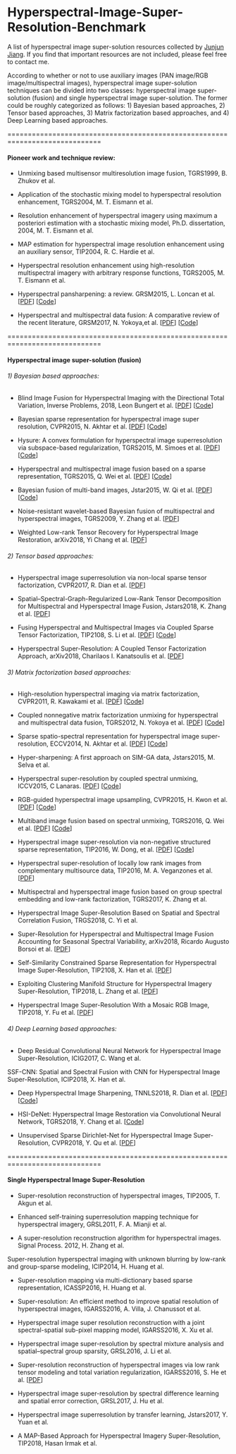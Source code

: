 # Hyperspectral-Image-Super-Resolution-Benchmark
A list of hyperspectral image super-solution resources collected by [Junjun Jiang](http://homepage.hit.edu.cn/jiangjunjun). If you find that important resources are not included, please feel free to contact me.

According to whether or not to use auxiliary images (PAN image/RGB image/multispectral images), hyperspectral image super-solution techniques can be divided into two classes: hyperspectral image super-solution (fusion) and single hyperspectral image super-solution. The former could be roughly categorized as follows: 1) Bayesian based approaches, 2) Tensor based approaches, 3) Matrix factorization based approaches, and 4) Deep Learning based approaches. 

=============================================================================
#### Pioneer work and technique review:
- Unmixing based multisensor multiresolution image fusion, TGRS1999, B. Zhukov et al.

- Application of the stochastic mixing model to hyperspectral resolution enhancement, TGRS2004, M. T. Eismann et al.

- Resolution enhancement of hyperspectral imagery using maximum a posteriori estimation with a stochastic mixing model, Ph.D. dissertation, 2004, M. T. Eismann et al.

- MAP estimation for hyperspectral image resolution enhancement using an auxiliary sensor, TIP2004, R. C. Hardie et al.

- Hyperspectral resolution enhancement using high-resolution multispectral imagery with arbitrary response functions, TGRS2005, M. T. Eismann et al.

- Hyperspectral pansharpening: a review. GRSM2015, L. Loncan et al.
[[PDF](http://wei.perso.enseeiht.fr/papers/HyperPAN_review_2015.pdf)] 
[[Code](http://wei.perso.enseeiht.fr/data/Results_GRSM_Qi%20WEI.zip)]

- Hyperspectral and multispectral data fusion: A comparative review of the recent literature, GRSM2017, N. Yokoya,et al.
[[PDF](http://naotoyokoya.com/assets/pdf/NYokoyaGRSM2017.pdf)]
[[Code](https://openremotesensing.net/wp-content/uploads/2017/11/HSMSFusionToolbox.zip)]

=============================================================================

#### Hyperspectral image super-solution (fusion)
###### 1) Bayesian based approaches:
- Blind Image Fusion for Hyperspectral Imaging with the Directional Total Variation, Inverse Problems, 2018, Leon Bungert et al.
[[PDF](https://arxiv.org/abs/1710.05705)]
[[Code](https://github.com/mehrhardt/blind_remote_sensing)]

- Bayesian sparse representation for hyperspectral image super resolution, CVPR2015, N. Akhtar et al.
[[PDF]( https://www.cv-foundation.org/openaccess/content_cvpr_2015/papers/Akhtar_Bayesian_Sparse_Representation_2015_CVPR_paper.pdf)]
[[Code](http://openremotesensing.net/wp-content/uploads/2016/12/Supplementary.zip)]

- Hysure: A convex formulation for hyperspectral image superresolution via subspace-based regularization, TGRS2015, M. Simoes et al.
[[PDF](https://arxiv.org/abs/1411.4005)]
[[Code](https://github.com/alfaiate/HySure)]

- Hyperspectral and multispectral image fusion based on a sparse representation, TGRS2015, Q. Wei et al.
[[PDF](https://arxiv.org/pdf/1409.5729)]
[[Code](http://wei.perso.enseeiht.fr/demo/SparseFusion_2014-12-03.zip)]

- Bayesian fusion of multi-band images, Jstar2015, W. Qi et al.
[[PDF](http://wei.perso.enseeiht.fr/papers/WEI_JSTSP_final.pdf)]
[[Code](http://wei.perso.enseeiht.fr/demo/MCMCFusion.7z)]

- Noise-resistant wavelet-based Bayesian fusion of multispectral and hyperspectral images, TGRS2009, Y. Zhang et al.
[[PDF](https://ieeexplore.ieee.org/iel5/36/4358825/04967929.pdf)]

- Weighted Low-rank Tensor Recovery for Hyperspectral Image Restoration, arXiv2018, Yi Chang et al.
[[PDF](https://arxiv.org/pdf/1709.00192.pdf)]

###### 2) Tensor based approaches:
- Hyperspectral image superresolution via non-local sparse tensor factorization, CVPR2017, R. Dian et al.
[[PDF](https://sites.google.com/site/leyuanfang/cvpr-17)]

- Spatial–Spectral-Graph-Regularized Low-Rank Tensor Decomposition for Multispectral and Hyperspectral Image Fusion, Jstars2018, K. Zhang et al.
[[PDF](https://www.researchgate.net/publication/322559599_Spatial-Spectral-Graph-Regularized_Low-Rank_Tensor_Decomposition_for_Multispectral_and_Hyperspectral_Image_Fusion)]

- Fusing Hyperspectral and Multispectral Images via Coupled Sparse Tensor Factorization, TIP2108, S. Li et al.
[[PDF](https://drive.google.com/open?id=1ZJQB1RhjRO9JNTBVaNknk1DXjiWfg6Gd)]
[[Code](https://drive.google.com/open?id=12eleEjv7wKQxFCBUcIGkEl-wiUiJxwTv)]

- Hyperspectral Super-Resolution: A Coupled Tensor Factorization Approach, arXiv2018, Charilaos I. Kanatsoulis et al.
[[PDF](https://arxiv.org/pdf/1804.05307.pdf)]

###### 3) Matrix factorization based approaches:
- High-resolution hyperspectral imaging via matrix factorization, CVPR2011, R. Kawakami et al.
[[PDF](http://citeseerx.ist.psu.edu/viewdoc/download?doi=10.1.1.221.3532&rep=rep1&type=pdf)]
[[Code](http://www.nae-lab.org/~rei/research/hh/index.html)]

- Coupled nonnegative matrix factorization unmixing for hyperspectral and multispectral data fusion, TGRS2012, N. Yokoya et al.
[[PDF](http://naotoyokoya.com/assets/pdf/NYokoyaTGRS2012.pdf)]
[[Code](http://naotoyokoya.com/assets/zip/CNMF_MATLAB.zip)]

- Sparse spatio-spectral representation for hyperspectral image super-resolution, ECCV2014, N. Akhtar et al.
[[PDF](http://openremotesensing.net/wp-content/uploads/2016/12/ECCV2014_Naveed.pdf)]
[[Code](http://openremotesensing.net/wp-content/uploads/2016/12/HSISuperRes.zip)]

- Hyper-sharpening: A first approach on SIM-GA data, Jstars2015, M. Selva et al.

- Hyperspectral super-resolution by coupled spectral unmixing, ICCV2015, C Lanaras.
 [[PDF](https://www.cv-foundation.org/openaccess/content_iccv_2015/papers/Lanaras_Hyperspectral_Super-Resolution_by_ICCV_2015_paper.pdf)]
[[Code](https://github.com/lanha/SupResPALM)]

- RGB-guided hyperspectral image upsampling, CVPR2015, H. Kwon et al.
[[PDF](https://pdfs.semanticscholar.org/2dfb/a20d04832e6ee7076c695f7bb99dcf1a3f02.pdf)]
[[Code](https://sites.google.com/site/rgbhsupsampling/)]

- Multiband image fusion based on spectral unmixing, TGRS2016, Q. Wei et al.
[[PDF](https://arxiv.org/abs/1603.08720)] 
[[Code](https://github.com/qw245/FUMI)]

- Hyperspectral image super-resolution via non-negative structured sparse representation, TIP2016, W. Dong, et al.
[[PDF](http://see.xidian.edu.cn/faculty/wsdong/Papers/Journal/NSSR_HSI_TIP16.pdf)] [[Code](http://see.xidian.edu.cn/faculty/wsdong/Code_release/NSSR_HSI_SR.rar)]


- Hyperspectral super-resolution of locally low rank images from complementary multisource data, TIP2016, M. A. Veganzones et al.
[[PDF](https://hal.archives-ouvertes.fr/hal-00960076/document)]

- Multispectral and hyperspectral image fusion based on group spectral embedding and low-rank factorization, TGRS2017, K. Zhang et al.

- Hyperspectral Image Super-Resolution Based on Spatial and Spectral Correlation Fusion, TRGS2018, C. Yi et al.

- Super-Resolution for Hyperspectral and Multispectral Image Fusion Accounting for Seasonal Spectral Variability, arXiv2018, Ricardo Augusto Borsoi et al.
[[PDF](https://arxiv.org/abs/1808.10072)]

- Self-Similarity Constrained Sparse Representation for Hyperspectral Image Super-Resolution, TIP2108, X. Han et al.
[[PDF](https://www.researchgate.net/publication/257879745_Hyperspectral_imagery_super-resolution_by_sparse_representation_and_spectral_regularization)]

- Exploiting Clustering Manifold Structure for Hyperspectral Imagery Super-Resolution, TIP2018, L. Zhang et al.
 [[PDF](https://sites.google.com/site/leizhanghyperspectral/publications)]

- Hyperspectral Image Super-Resolution With a Mosaic RGB Image, TIP2018, Y. Fu et al.
[[PDF](https://ieeexplore.ieee.org/document/8410569/)]

###### 4) Deep Learning based approaches:
- Deep Residual Convolutional Neural Network for Hyperspectral Image Super-Resolution, ICIG2017, C. Wang et al.

SSF-CNN: Spatial and Spectral Fusion with CNN for Hyperspectral Image Super-Resolution, ICIP2018, X. Han et al.

- Deep Hyperspectral Image Sharpening, TNNLS2018, R. Dian et al.
[[PDF](https://drive.google.com/open?id=1FIyVL9c8jlDY3heEZ57nGvpSDZc0mkeT)]
[[Code](https://drive.google.com/open?id=19xYNnCht1-_nh4pys6Fw7z0mVQqRha8k)]


- HSI-DeNet: Hyperspectral Image Restoration via Convolutional Neural Network, TGRS2018, Y. Chang et al.
[[Code](http://www.escience.cn/people/changyi/index.html)]

- Unsupervised Sparse Dirichlet-Net for Hyperspectral Image Super-Resolution, CVPR2018, Y. Qu et al.
[[PDF](https://arxiv.org/abs/1804.05042)]

=============================================================================

#### Single Hyperspectral Image Super-Resolution

- Super-resolution reconstruction of hyperspectral images, TIP2005, T. Akgun et al.

- Enhanced self-training superresolution mapping technique for hyperspectral imagery, GRSL2011, F. A. Mianji et al.

- A super-resolution reconstruction algorithm for hyperspectral images. Signal Process. 2012, H. Zhang et al.

Super-resolution hyperspectral imaging with unknown blurring by low-rank and group-sparse modeling, ICIP2014, H. Huang et al.

- Super-resolution mapping via multi-dictionary based sparse representation, ICASSP2016, H. Huang et al.

- Super-resolution: An efficient method to improve spatial resolution of hyperspectral images, IGARSS2016, A. Villa, J. Chanussot et al.

- Hyperspectral image super resolution reconstruction with a joint spectral-spatial sub-pixel mapping model, IGARSS2016, X. Xu et al.

- Hyperspectral image super-resolution by spectral mixture analysis and spatial–spectral group sparsity, GRSL2016, J. Li et al.

- Super-resolution reconstruction of hyperspectral images via low rank tensor modeling and total variation regularization, IGARSS2016, S. He et al.
[[PDF](https://arxiv.org/abs/1601.06243)]

- Hyperspectral image super-resolution by spectral difference learning and spatial error correction, GRSL2017, J. Hu et al.

- Hyperspectral image superresolution by transfer learning, Jstars2017, Y. Yuan et al.

- A MAP-Based Approach for Hyperspectral Imagery Super-Resolution, TIP2018, Hasan Irmak et al.



